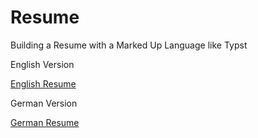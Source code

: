 # Resume
Building a Resume with a Marked Up Language like Typst

English Version

[English Resume](https://github.com/Vikingu-del/Resume/blob/main/Resume%20In%20English.pdf)

German Version

[German Resume](https://github.com/Vikingu-del/Resume/blob/main/Resume%20In%20German.pdf)
